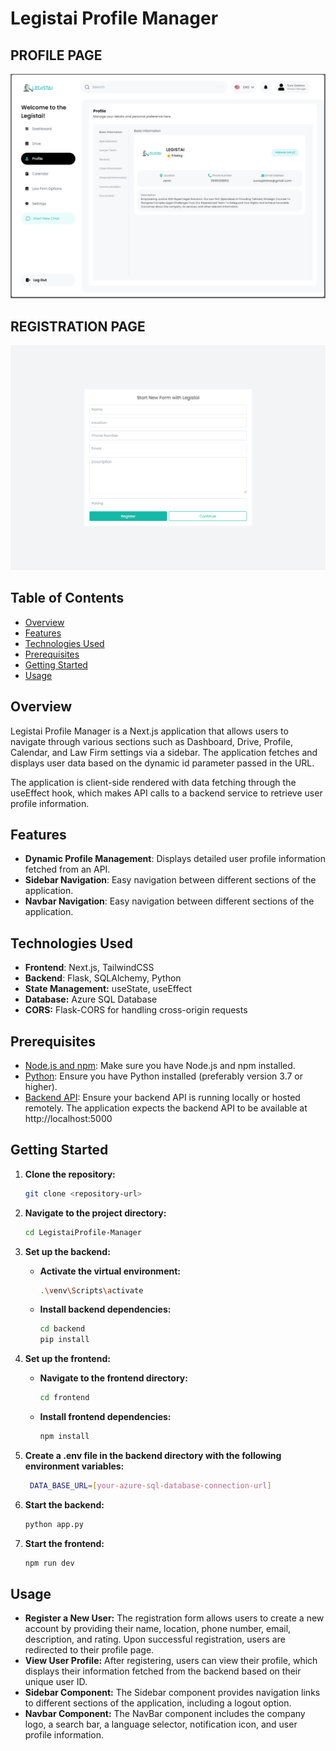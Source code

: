 # Legistai Profile Manager


## PROFILE PAGE

<p align="center">
  <img src="frontend/public/profile.png" alt="Home Page" width="750">
</p>

## REGISTRATION PAGE

<p align="center">
  <img src="frontend/public/registrationpage.png" alt="Home Page" width="750">
</p>

## Table of Contents

- [Overview](#overview)
- [Features](#features)
- [Technologies Used](#technologies-used)
- [Prerequisites](#prerequisites)
- [Getting Started](#getting-started)
- [Usage](#usage)

## Overview

Legistai Profile Manager is a Next.js application that allows users to navigate through various sections such as Dashboard, Drive, Profile, Calendar, and Law Firm settings via a sidebar. The application fetches and displays user data based on the dynamic id parameter passed in the URL.

The application is client-side rendered with data fetching through the useEffect hook, which makes API calls to a backend service to retrieve user profile information.

## Features

- **Dynamic Profile Management**: Displays detailed user profile information fetched from an API.
- **Sidebar Navigation**: Easy navigation between different sections of the application.
- **Navbar Navigation**: Easy navigation between different sections of the application.


## Technologies Used

- **Frontend**: Next.js, TailwindCSS
- **Backend**: Flask, SQLAlchemy, Python
- **State Management:** useState, useEffect
- **Database:** Azure SQL Database
- **CORS:** Flask-CORS for handling cross-origin requests

## Prerequisites

- [Node.js and npm](https://nodejs.org/): Make sure you have Node.js and npm installed.
- [Python](https://www.python.org/): Ensure you have Python installed (preferably version 3.7 or higher).
- [Backend API](): Ensure your backend API is running locally or hosted remotely. The application expects the backend API to be available at http://localhost:5000

## Getting Started

1. **Clone the repository:**
   ```sh
   git clone <repository-url>
   ```

2. **Navigate to the project directory:**
   ```sh
   cd LegistaiProfile-Manager
   ```

3. **Set up the backend:**
   - **Activate the virtual environment:**
     ```sh
     .\venv\Scripts\activate
     ```
   - **Install backend dependencies:**
     ```sh
     cd backend
     pip install
     ```

4. **Set up the frontend:**
   - **Navigate to the frontend directory:**
     ```sh
     cd frontend
     ```
   - **Install frontend dependencies:**
     ```sh
     npm install
     ```
5. **Create a .env file in the backend directory with the following environment variables:**
   ```sh
    DATA_BASE_URL=[your-azure-sql-database-connection-url]

6. **Start the backend:**
   ```sh
   python app.py
   ```

7. **Start the frontend:**
   ```sh
   npm run dev
   ```


## Usage

- **Register a New User:** The registration form allows users to create a new account by providing their name, location, phone number, email, description, and rating. Upon successful registration, users are redirected to their profile page.
- **View User Profile:** After registering, users can view their profile, which displays their information fetched from the backend based on their unique user ID.
- **Sidebar Component:** The Sidebar component provides navigation links to different sections of the application, including a logout option.
- **Navbar Component:** The NavBar component includes the company logo, a search bar, a language selector, notification icon, and user profile information.